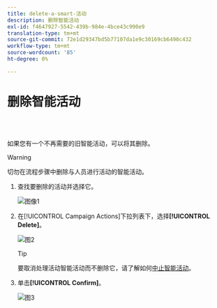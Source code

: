 ```yaml
---
title: delete-a-smart-活动
description: 删除智能活动
exl-id: f4647927-5542-439b-984e-4bce43c990e9
translation-type: tm+mt
source-git-commit: 72e1d29347bd5b77107da1e9c30169cb6490c432
workflow-type: tm+mt
source-wordcount: '85'
ht-degree: 0%

---
```


# 删除智能活动

<br> 

如果您有一个不再需要的旧智能活动，可以将其删除。

>[!WARNING]
>
>切勿在流程步骤中删除与人员进行活动的智能活动。

1. 查找要删除的活动并选择它。

   ![图像1](/help/sky/assets/smart-campaigns/delete-a-smart-campaign/delete-a-smart-campaign-1.png)

1. 在[!UICONTROL Campaign Actions]下拉列表下，选择&#x200B;**[!UICONTROL Delete]**。

   ![图2](/help/sky/assets/smart-campaigns/delete-a-smart-campaign/delete-a-smart-campaign-2.png)

   >[!TIP]
   >
   >要取消处理活动智能活动而不删除它，请了解如何[中止智能活动](https://docs.marketo.com/display/DOCS/Abort+a+Smart+Campaign)。

1. 单击&#x200B;**[!UICONTROL Confirm]**。

   ![图3](/help/sky/assets/smart-campaigns/delete-a-smart-campaign/delete-a-smart-campaign-3.png)
